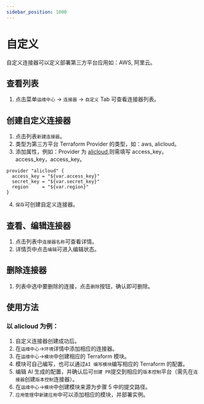 ```yaml
---
sidebar_position: 1000
---
```



# 自定义

自定义连接器可以定义部署第三方平台应用如：AWS, 阿里云。

## 查看列表

1. 点击菜单`运维中心` -> `连接器` -> `自定义` Tab 可查看连接器列表。

## 创建自定义连接器

1. 点击列表`新建连接器`。
2. 类型为第三方平台 Terraform Provider 的类型，如：aws, alicloud。
3. 添加属性，例如：Provider 为 [alicloud](https://registry.terraform.io/providers/aliyun/alicloud/latest/docs),则需填写 access_key，access_key，access_key。

```
provider "alicloud" {
  access_key = "${var.access_key}"
  secret_key = "${var.secret_key}"
  region     = "${var.region}"
}
```

4. `保存`可创建自定义连接器。

## 查看、编辑连接器

1. 点击列表中`连接器名称`可查看详情。
2. 详情页中点击`编辑`可进入编辑状态。

## 删除连接器

1. 列表中选中要删除的连接，点击`删除`按钮，确认即可删除。

## 使用方法

### 以 alicloud 为例：

1. 自定义连接器创建成功后。
2. 在`运维中心`->`环境`详情中添加相应的连接器。
3. 在`运维中心`->`模块`中创建相应的 Terraform 模块。
4. 模块可自己编写，也可以通过`AI 编写模块`编写相应的 Terraform 的配置。
5. 编辑 AI 生成的配置，并确认后可`创建 PR`提交到相应的`版本控制`平台（需先在`连接器`创建`版本控制`连接器）。
6. 在`运维中心`->`模块`中创建模块来源为步骤 5 中的提交路径。
7. `应用管理`中`新建应用`中可以添加相应的模块，并部署实例。
